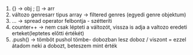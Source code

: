 1. {} -> obj ; [] -> arr
2. változo genresarr tipus array -> filtered genres (egyedi genre objektum)
3. ... -> spread operator felbontja - szétteríti 
4. counter++ -> nem csak lépteti a változót, vissza is adja a valtozo eredeti erteket(leptetes előtti értékét)
5. .push() -> tömböt pushol tömbe- dobozban lesz doboz / viszont = ezzel átadom neki a dobozt, beteszem mint érték
 